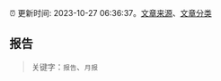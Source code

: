 :alarm_clock: 更新时间: 2023-10-27 06:36:37。[文章来源](/README.md)、[文章分类](/TAGS.md)

## 报告


> 关键字：`报告`、`月报`



